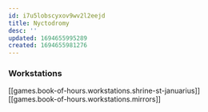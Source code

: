 ```yaml
---
id: i7u5lobscyxov9wv2l2eejd
title: Nyctodromy
desc: ''
updated: 1694655995289
created: 1694655981276
---
```


### Workstations

[[games.book-of-hours.workstations.shrine-st-januarius]]  
[[games.book-of-hours.workstations.mirrors]]  
